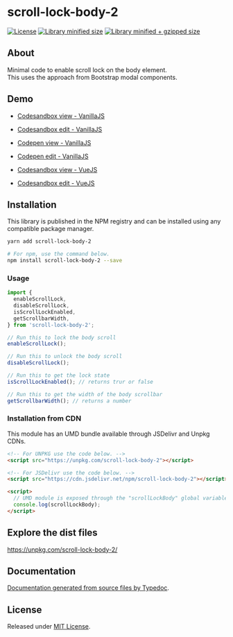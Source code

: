 # scroll-lock-body-2

[![License](https://badgen.net/github/license/kunukn/scroll-lock-body-2)](./LICENSE)
[![Library minified size](https://badgen.net/bundlephobia/min/scroll-lock-body-2)](https://bundlephobia.com/result?p=scroll-lock-body-2)
[![Library minified + gzipped size](https://badgen.net/bundlephobia/minzip/scroll-lock-body-2)](https://bundlephobia.com/result?p=scroll-lock-body-2)

## About

Minimal code to enable scroll lock on the body element.<br>
This uses the approach from Bootstrap modal components.

## Demo

- <a href="https://vd53k.csb.app/" target="_blank" rel="noopener noreferrer">Codesandbox view - VanillaJS</a>

- <a href="https://codesandbox.io/s/scroll-lock-body-2-demo-vd53k" target="_blank" rel="noopener noreferrer">Codesandbox edit - VanillaJS</a>

- <a href="https://codepen.io/kunukn/full/mdWymRj" target="_blank" rel="noopener noreferrer">Codepen view - VanillaJS</a>

- <a href="https://codepen.io/kunukn/pen/mdWymRj" target="_blank" rel="noopener noreferrer">Codepen edit - VanillaJS</a>

- <a href="https://pr4ph.csb.app" target="_blank" rel="noopener noreferrer">Codesandbox view - VueJS</a>

- <a href="https://codesandbox.io/s/vue-scroll-lock-body-2-demo-pr4ph" target="_blank" rel="noopener noreferrer">Codesandbox edit - VueJS</a>

## Installation

This library is published in the NPM registry and can be installed using any compatible package manager.

```sh
yarn add scroll-lock-body-2

# For npm, use the command below.
npm install scroll-lock-body-2 --save
```

### Usage

```js
import {
  enableScrollLock,
  disableScrollLock,
  isScrollLockEnabled,
  getScrollbarWidth,
} from 'scroll-lock-body-2';

// Run this to lock the body scroll
enableScrollLock();

// Run this to unlock the body scroll
disableScrollLock();

// Run this to get the lock state
isScrollLockEnabled(); // returns trur or false

// Run this to get the width of the body scrollbar
getScrollbarWidth(); // returns a number
```

### Installation from CDN

This module has an UMD bundle available through JSDelivr and Unpkg CDNs.

```html
<!-- For UNPKG use the code below. -->
<script src="https://unpkg.com/scroll-lock-body-2"></script>

<!-- For JSDelivr use the code below. -->
<script src="https://cdn.jsdelivr.net/npm/scroll-lock-body-2"></script>

<script>
  // UMD module is exposed through the "scrollLockBody" global variable.
  console.log(scrollLockBody);
</script>
```

## Explore the dist files

https://unpkg.com/scroll-lock-body-2/

## Documentation

[Documentation generated from source files by Typedoc](./docs/README.md).

## License

Released under [MIT License](./LICENSE).
